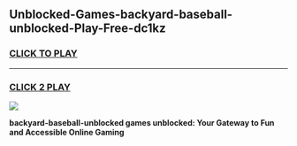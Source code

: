 
## Unblocked-Games-backyard-baseball-unblocked-Play-Free-dc1kz
<h3>
<a href="https://premium76.site?title=backyard-baseball-unblocked&ref=10A">CLICK TO PLAY</a></h3>
<hr>

<h3>
<a href="https://premium76.site?title=backyard-baseball-unblocked&ref=10A">CLICK 2 PLAY</a>
  
</h3>

<a href="https://premium76.site?title=backyard-baseball-unblocked&ref=10A"><img src="https://clearcache.store/games.png"></a>


**backyard-baseball-unblocked games unblocked: Your Gateway to Fun and Accessible Online Gaming**
